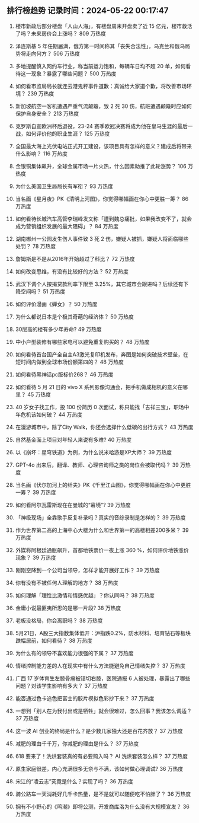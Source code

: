 
## 排行榜趋势 记录时间：2024-05-22 00:17:47
  
  1. 楼市新政后部分楼盘「人山人海」，有楼盘周末开盘卖了近 15 亿元，楼市救活了吗？未来房价会上涨吗？ 809 万热度
    
  2. 泽连斯基 5 年任期届满，俄方第一时间称其「丧失合法性」，乌克兰和俄乌局势将走向何方？ 506 万热度
    
  3. 多地提醒慎入网约车行业，称当前运力饱和，每辆车日均不超 20 单，如何看待这一现象？暴露了哪些问题？ 500 万热度
    
  4. 如何看市监局局长就连云港鬼秤事件道歉：真诚给大家道个歉，将改善市场环境？ 239 万热度
    
  5. 新加坡航空一客机遭遇严重气流颠簸，致 2 死 30 伤，航班遭遇颠簸时应如何保护自身安全？ 213 万热度
    
  6. 克罗斯自宣欧洲杯后退役，23-24 赛季欧冠决赛将成为他在皇马生涯的最后一战，如何评价他的职业生涯？ 125 万热度
    
  7. 全国最大海上光伏电站正式开工建设，该项目具有怎样的意义？建成后将带来什么影响？ 116 万热度
    
  8. 金银铜集体飙升，全球金属市场一片火热，什么因素助推了此轮涨势？ 106 万热度
    
  9. 为什么美国卫生局局长有军衔？ 93 万热度
    
  10. 当名画《星月夜》PK《清明上河图》，你觉得哪幅画在你心中更胜一筹？ 86 万热度
    
  11. 如何看待长城汽车高管李瑞峰发文称「遭到魏总痛批，如果我改变不了，就会成为营销组织发展的最大阻碍」？ 84 万热度
    
  12. 湖南郴州一公园发生伤人事件致 3 死 2 伤，嫌疑人被抓，嫌疑人将面临哪些处罚？ 78 万热度
    
  13. 詹姆斯是不是从2016年开始超过了科比？ 72 万热度
    
  14. 如何改变思维，有没有比较好的方法？ 52 万热度
    
  15. 武汉下调个人按揭贷款利率下限至 3.25%，其它城市会跟进吗？后续还有下降空间吗？ 51 万热度
    
  16. 如何评价漫画《蝉女》？ 50 万热度
    
  17. 为什么都说日本是个极其奇葩的经济体？ 50 万热度
    
  18. 30层高的楼有多少年寿命? 49 万热度
    
  19. 中小户型装修有哪些家电可以避免重复购买的？ 48 万热度
    
  20. 如何看待首台国产全自主A3激光复印机发布，奔图是如何突破技术壁垒，在短时间内做到全球市场份额第四的？ 48 万热度
    
  21. 如何看待黑神话pc版标价268？ 46 万热度
    
  22. 如何看待 5 月 21 日的 vivo X 系列影像沟通会，把手机做成相机的意义在哪里？ 45 万热度
    
  23. 40 岁女子找工作，投 100 份简历 0 次面试，称只能找「吉祥三宝」，职场中年危机该如何破？ 44 万热度
    
  24. 在漫游城市中，除了City Walk，你还会选择什么低碳的出行方式？ 43 万热度
    
  25. 自然基金面上项目对年轻人来说有多难? 40 万热度
    
  26. 以《崩坏：星穹铁道》为例，为什么说米哈游是XP大师？ 39 万热度
    
  27. GPT-4o 出来后，翻译、教师、心理咨询师之类的岗位会被取代吗？ 39 万热度
    
  28. 当名画《伏尔加河上的纤夫》PK《千里江山图》，你觉得哪幅画在你心中更胜一筹？ 39 万热度
    
  29. 如何看阿尔瓦雷斯现在在曼城的“窘境”? 39 万热度
    
  30. 「神级现场」全靠歌手反复补录吗？真实的音综录制是怎样的？ 39 万热度
    
  31. 作为世界第二高的上海中心大楼为什么和世界第一的高楼相差200多米？ 39 万热度
    
  32. 外媒称阿根廷通胀飙升，首都地铁票价一夜上涨 360 %，如何评价地铁涨价现象？ 39 万热度
    
  33. 刚刚空降到一个公司当领导，怎样才能开展好工作？ 39 万热度
    
  34. 你有没有不被任何人理解的地方？ 38 万热度
    
  35. 如何理解「理性比激情和情感优越」？你认同吗？ 38 万热度
    
  36. 金庸小说最匪夷所思的是哪一片段? 38 万热度
    
  37. 老板没格局，你会离职吗？ 38 万热度
    
  38. 5月21日，A股三大指数集体低开：沪指跌0.2%，防水材料、培育钻石等板块跌幅居前，如何看待？ 38 万热度
    
  39. 为什么有的领导不喜欢能力很强的下属？ 37 万热度
    
  40. 情绪控制能力差的人在现实中有什么方法能避免自己情绪失控？ 37 万热度
    
  41. 广西 17 岁体育生左膝骨瘤被错切右膝，医院通报 6 人被处理，暴露出了哪些问题？对该学生影响有多大？ 37 万热度
    
  42. 能否通过色卡追色把富士的胶片模拟色彩抄下来？ 37 万热度
    
  43. 一想到「别人在为我付出或是牺牲」就会很难过，怎么回事？我该怎么调适？ 37 万热度
    
  44. 这一波 AI 创业的终局是什么？是少数几家独大还是百花齐放？ 37 万热度
    
  45. 减肥的理由千千万，你减肥的理由是什么？ 37 万热度
    
  46. 618 要来了！洗烘套装真的有必要购入吗？ AI 洗烘套装怎么样？ 37 万热度
    
  47. 原生家庭很差，内心充满很多无奈与不满，该如何做心理调试? 36 万热度
    
  48. 宋江的“凌云志”究竟是什么？实现了吗？ 36 万热度
    
  49. 骑公路车一天消耗好几千卡热量，是不是就可以随便吃不怕胖了？ 36 万热度
    
  50. 拥有不小野心的《鸣潮》即将公测，开发商库洛为什么没有大规模宣发？ 36 万热度
    
